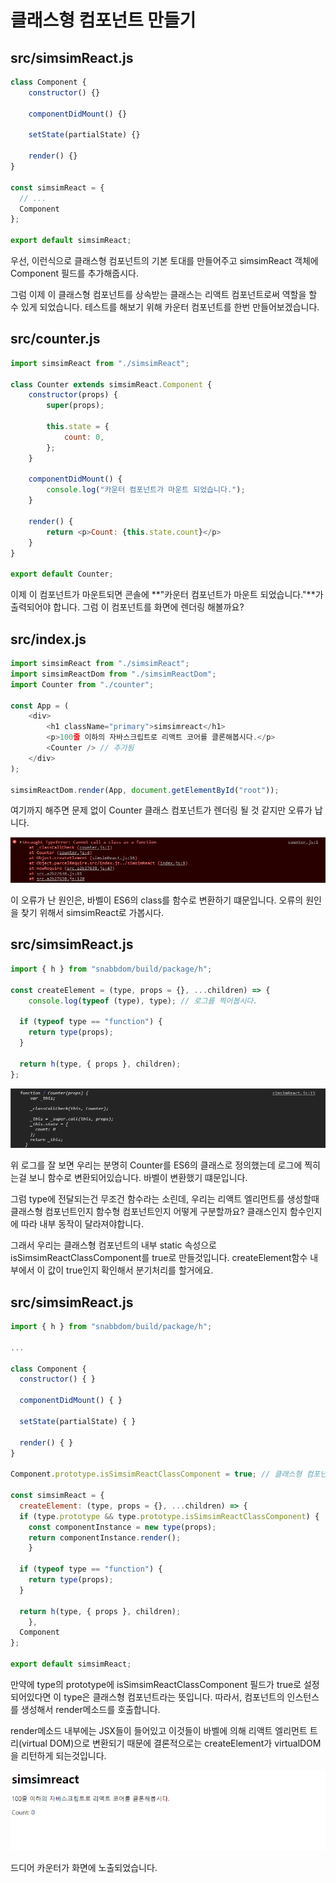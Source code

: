 # 클래스형 컴포넌트 만들기

## src/simsimReact.js

```javascript
class Component {
    constructor() {}

    componentDidMount() {}

    setState(partialState) {}

    render() {}
}

const simsimReact = {
  // ...
  Component
};

export default simsimReact;
```

우선, 이런식으로 클래스형 컴포넌트의 기본 토대를 만들어주고 simsimReact 객체에 Component 필드를 추가해줍시다.

그럼 이제 이 클래스형 컴포넌트를 상속받는 클래스는 리액트 컴포넌트로써 역할을 할 수 있게 되었습니다. 테스트를 해보기 위해 카운터 컴포넌트를 한번 만들어보겠습니다.

## src/counter.js

```javascript
import simsimReact from "./simsimReact";

class Counter extends simsimReact.Component {
    constructor(props) {
        super(props);

        this.state = {
            count: 0,
        };
    }

    componentDidMount() {
        console.log("카운터 컴포넌트가 마운트 되었습니다.");
    }

    render() {
        return <p>Count: {this.state.count}</p>
    }
}

export default Counter;
```

이제 이 컴포넌트가 마운트되면 콘솔에 **"카운터 컴포넌트가 마운트 되었습니다."**가 출력되어야 합니다. 그럼 이 컴포넌트를 화면에 렌더링 해볼까요?

## src/index.js

```javascript
import simsimReact from "./simsimReact";
import simsimReactDom from "./simsimReactDom";
import Counter from "./counter";

const App = (
    <div>
        <h1 className="primary">simsimreact</h1>
        <p>100줄 이하의 자바스크립트로 리액트 코어를 클론해봅시다.</p>
        <Counter /> // 추가됨
    </div>
);

simsimReactDom.render(App, document.getElementById("root"));
```

여기까지 해주면 문제 없이 Counter 클래스 컴포넌트가 렌더링 될 것 같지만 오류가 납니다.

![](.gitbook/assets/2020_08_26_16_55_20.png)

이 오류가 난 원인은, 바벨이 ES6의 class를 함수로 변환하기 떄문입니다. 오류의 원인을 찾기 위해서 simsimReact로 가봅시다.

## src/simsimReact.js

```javascript
import { h } from "snabbdom/build/package/h";

const createElement = (type, props = {}, ...children) => {
    console.log(typeof (type), type); // 로그를 찍어봅시다.

  if (typeof type == "function") {
    return type(props);
  }

  return h(type, { props }, children);
};
```

![](.gitbook/assets/2020_08_26_16_57_41.png)

위 로그를 잘 보면 우리는 분명히 Counter를 ES6의 클래스로 정의했는데 로그에 찍히는걸 보니 함수로 변환되어있습니다. 바벨이 변환했기 떄문입니다.

그럼 type에 전달되는건 무조건 함수라는 소린데, 우리는 리액트 엘리먼트를 생성할때 클래스형 컴포넌트인지 함수형 컴포넌트인지 어떻게 구분할까요? 클래스인지 함수인지에 따라 내부 동작이 달라져야합니다.

그래서 우리는 클래스형 컴포넌트의 내부 static 속성으로 isSimsimReactClassComponent를 true로 만들것입니다. createElement함수 내부에서 이 값이 true인지 확인해서 분기처리를 할거에요.

## src/simsimReact.js

```javascript
import { h } from "snabbdom/build/package/h";

...

class Component {
  constructor() { }

  componentDidMount() { }

  setState(partialState) { }

  render() { }
}

Component.prototype.isSimsimReactClassComponent = true; // 클래스형 컴포넌트임을 표시

const simsimReact = {
  createElement: (type, props = {}, ...children) => {
  if (type.prototype && type.prototype.isSimsimReactClassComponent) {
    const componentInstance = new type(props);
    return componentInstance.render();
    }

  if (typeof type == "function") {
    return type(props);
  }

  return h(type, { props }, children);
    },
  Component
};

export default simsimReact;
```

만약에 type의 prototype에 isSimsimReactClassComponent 필드가 true로 설정되어있다면 이 type은 클래스형 컴포넌트라는 뜻입니다. 따라서, 컴포넌트의 인스턴스를 생성해서 render메소드를 호출합니다.

render메소드 내부에는 JSX들이 들어있고 이것들이 바벨에 의해 리액트 엘리먼트 트리\(virtual DOM\)으로 변환되기 때문에 결론적으로는 createElement가 virtualDOM을 리턴하게 되는것입니다.

![](.gitbook/assets/2020_08_26_16_54_02.png)

드디어 카운터가 화면에 노출되었습니다.

